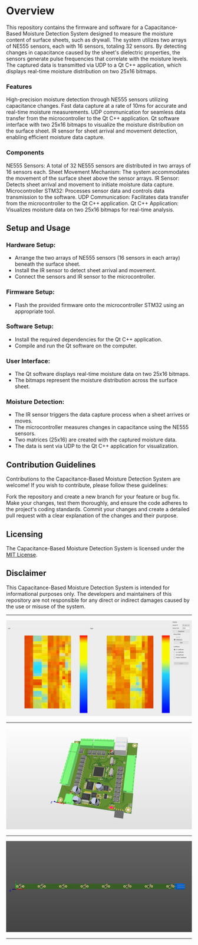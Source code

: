 # Overview
This repository contains the firmware and software for a Capacitance-Based Moisture Detection System designed to measure the moisture content of surface sheets, such as drywall. The system utilizes two arrays of NE555 sensors, each with 16 sensors, totaling 32 sensors. By detecting changes in capacitance caused by the sheet's dielectric properties, the sensors generate pulse frequencies that correlate with the moisture levels. The captured data is transmitted via UDP to a Qt C++ application, which displays real-time moisture distribution on two 25x16 bitmaps.

### Features
High-precision moisture detection through NE555 sensors utilizing capacitance changes.
Fast data capture at a rate of 10ms for accurate and real-time moisture measurements.
UDP communication for seamless data transfer from the microcontroller to the Qt C++ application.
Qt software interface with two 25x16 bitmaps to visualize the moisture distribution on the surface sheet.
IR sensor for sheet arrival and movement detection, enabling efficient moisture data capture.

### Components
NE555 Sensors: A total of 32 NE555 sensors are distributed in two arrays of 16 sensors each.
Sheet Movement Mechanism: The system accommodates the movement of the surface sheet above the sensor arrays.
IR Sensor: Detects sheet arrival and movement to initiate moisture data capture.
Microcontroller STM32: Processes sensor data and controls data transmission to the software.
UDP Communication: Facilitates data transfer from the microcontroller to the Qt C++ application.
Qt C++ Application: Visualizes moisture data on two 25x16 bitmaps for real-time analysis.

## Setup and Usage

### Hardware Setup:
- Arrange the two arrays of NE555 sensors (16 sensors in each array) beneath the surface sheet.
- Install the IR sensor to detect sheet arrival and movement.
- Connect the sensors and IR sensor to the microcontroller.

### Firmware Setup:
- Flash the provided firmware onto the microcontroller STM32 using an appropriate tool.

### Software Setup:
- Install the required dependencies for the Qt C++ application.
- Compile and run the Qt software on the computer.

### User Interface:
- The Qt software displays real-time moisture data on two 25x16 bitmaps.
- The bitmaps represent the moisture distribution across the surface sheet.

### Moisture Detection:
- The IR sensor triggers the data capture process when a sheet arrives or moves.
- The microcontroller measures changes in capacitance using the NE555 sensors.
- Two matrices (25x16) are created with the captured moisture data.
- The data is sent via UDP to the Qt C++ application for visualization.

## Contribution Guidelines
Contributions to the Capacitance-Based Moisture Detection System are welcome! If you wish to contribute, please follow these guidelines:

Fork the repository and create a new branch for your feature or bug fix.
Make your changes, test them thoroughly, and ensure the code adheres to the project's coding standards.
Commit your changes and create a detailed pull request with a clear explanation of the changes and their purpose.

## Licensing
The Capacitance-Based Moisture Detection System is licensed under the [MIT License](https://github.com/AmirhoseinMasoumi/MoistureDetection/blob/main/LICENSE).

## Disclaimer
This Capacitance-Based Moisture Detection System is intended for informational purposes only. The developers and maintainers of this repository are not responsible for any direct or indirect damages caused by the use or misuse of the system.

---

![Tilted](https://github.com/AmirhoseinMasoumi/MoistureDetection/blob/main/Assets/software.png)

---
![Tilted](https://github.com/AmirhoseinMasoumi/MoistureDetection/blob/main/Assets/board.png)

---
![Tilted](https://github.com/AmirhoseinMasoumi/MoistureDetection/blob/main/Assets/board2.png)

---
